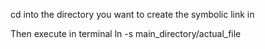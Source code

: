 
cd into the directory you want to create the symbolic link in

Then execute in terminal
ln -s main_directory/actual_file